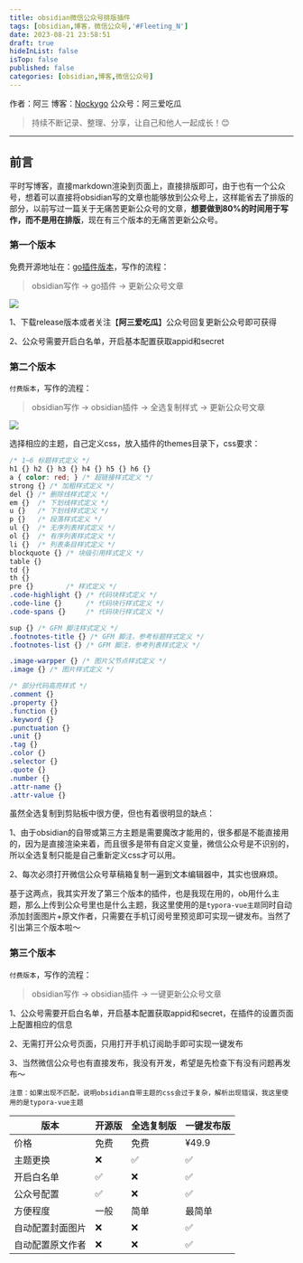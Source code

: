 ```yaml
---
title: obsidian微信公众号排版插件
tags: [obsidian,博客，微信公众号,'#Fleeting_N']
date: 2023-08-21 23:58:51
draft: true
hideInList: false
isTop: false
published: false
categories: [obsidian,博客,微信公众号]
---
```


作者：阿三 
博客：[Nockygo](https://hexo.hexiefamily.xin) 
公众号：阿三爱吃瓜

> 持续不断记录、整理、分享，让自己和他人一起成长！😊


------
## 前言

平时写博客，直接markdown渲染到页面上，直接排版即可，由于也有一个公众号，想着可以直接将obsidian写的文章也能够放到公众号上，这样能省去了排版的部分，以前写过一篇关于无痛苦更新公众号的文章，**想要做到80%的时间用于写作，而不是用在排版**，现在有三个版本的无痛苦更新公众号。

### 第一个版本

免费开源地址在：[go插件版本](https://github.com/cjyzwg/markdown-wechat)，写作的流程：

> obsidian写作 -> go插件 -> 更新公众号文章

![](https://mmbiz.qpic.cn/mmbiz_png/H7fyhCeib6kpI4AtkNGglyEURERiaqr5mG8rLEv6tQOfkIiaSko2a3vfzCtDjLLUAN11XFInUjtyppt557LAk9lqA/640?wxfrom=5&wx_lazy=1&wx_co=1)

1、下载release版本或者关注【**阿三爱吃瓜**】公众号回复更新公众号即可获得

2、公众号需要开启白名单，开启基本配置获取appid和secret

### 第二个版本

`付费版本`，写作的流程：

> obsidian写作 -> obsidian插件 -> 全选复制样式 -> 更新公众号文章

![](https://weimgpub.oss-cn-hangzhou.aliyuncs.com/img/202308220143273.png)

选择相应的主题，自己定义css，放入插件的themes目录下，css要求：

```css
/* 1~6 标题样式定义 */
h1 {} h2 {} h3 {} h4 {} h5 {} h6 {}
a { color: red; } /* 超链接样式定义 */
strong {} /* 加粗样式定义 */
del {} /* 删除线样式定义 */
em {}  /* 下划线样式定义 */
u {}   /* 下划线样式定义 */
p {}   /* 段落样式定义 */
ul {}  /* 无序列表样式定义 */
ol {}  /* 有序列表样式定义 */
li {}  /* 列表条目样式定义 */
blockquote {} /* 块级引用样式定义 */
table {}
td {}
th {}
pre {}        /* 样式定义 */
.code-highlight {} /* 代码块样式定义 */
.code-line {}      /* 代码块行样式定义 */
.code-spans {}     /* 代码块行样式定义 */

sup {} /* GFM 脚注样式定义 */
.footnotes-title {} /* GFM 脚注，参考标题样式定义 */
.footnotes-list {} /* GFM 脚注，参考列表样式定义 */

.image-warpper {} /* 图片父节点样式定义 */
.image {} /* 图片样式定义 */

/* 部分代码高亮样式 */
.comment {}
.property {}
.function {}
.keyword {}
.punctuation {}
.unit {}
.tag {}
.color {}
.selector {}
.quote {}
.number {}
.attr-name {}
.attr-value {}
```

虽然全选复制到剪贴板中很方便，但也有着很明显的缺点：

1、由于obsidian的自带或第三方主题是需要魔改才能用的，很多都是不能直接用的，因为是直接渲染来着，而且很多是带有自定义变量，微信公众号是不识别的，所以全选复制只能是自己重新定义css才可以用。

2、每次必须打开微信公众号草稿箱复制一遍到文本编辑器中，其实也很麻烦。

基于这两点，我其实开发了第三个版本的插件，也是我现在用的，ob用什么主题，那么上传到公众号里也是什么主题，我这里使用的是`typora-vue主题`同时自动添加封面图片+原文作者，只需要在手机订阅号里预览即可实现一键发布。当然了引出第三个版本啦～

### 第三个版本

`付费版本`，写作的流程：

> obsidian写作 -> obsidian插件 -> 一键更新公众号文章

1、公众号需要开启白名单，开启基本配置获取appid和secret，在插件的设置页面上配置相应的信息

2、无需打开公众号页面，只用打开手机订阅助手即可实现一键发布

3、当然微信公众号也有直接发布，我没有开发，希望是先检查下有没有问题再发布～

`注意：如果出现不匹配，说明obsidian自带主题的css会过于复杂，解析出现错误，我这里使用的是typora-vue主题`

| 版本       | 开源版 | 全选复制版 | 一键发布版 |
| ---------- | ------ | ---------- | ---------- |
| 价格       | 免费   | 免费      | ¥49.9      |
| 主题更换   | ❌     | ✅         | ✅         |
| 开启白名单 | ✅     | ❌         | ✅         |
| 公众号配置  | ✅    | ❌         | ✅         |
| 方便程度    | 一般   | 简单       | 最简单     |
| 自动配置封面图片 |  ❌   | ❌        | ✅         |
| 自动配置原文作者 |  ❌   | ❌        | ✅         |


 